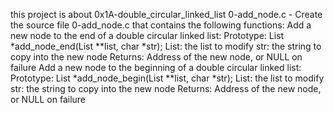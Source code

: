 this project is about 0x1A-double_circular_linked_list
0-add_node.c - Create the source file 0-add_node.c that contains the following functions:
Add a new node to the end of a double circular linked list:
Prototype: List *add_node_end(List **list, char *str);
List: the list to modify
str: the string to copy into the new node
Returns: Address of the new node, or NULL on failure
Add a new node to the beginning of a double circular linked list:
Prototype: List *add_node_begin(List **list, char *str);
List: the list to modify
str: the string to copy into the new node
Returns: Address of the new node, or NULL on failure
